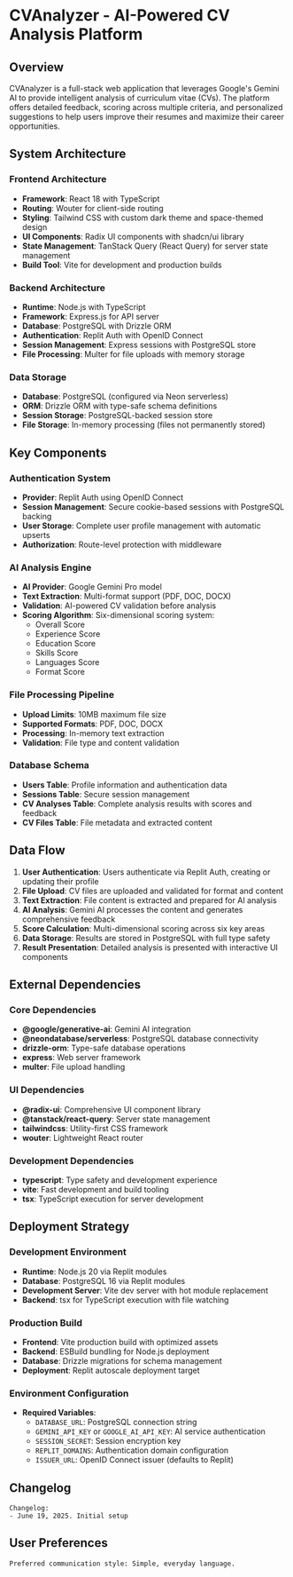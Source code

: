 # CVAnalyzer - AI-Powered CV Analysis Platform

## Overview

CVAnalyzer is a full-stack web application that leverages Google's Gemini AI to provide intelligent analysis of curriculum vitae (CVs). The platform offers detailed feedback, scoring across multiple criteria, and personalized suggestions to help users improve their resumes and maximize their career opportunities.

## System Architecture

### Frontend Architecture
- **Framework**: React 18 with TypeScript
- **Routing**: Wouter for client-side routing
- **Styling**: Tailwind CSS with custom dark theme and space-themed design
- **UI Components**: Radix UI components with shadcn/ui library
- **State Management**: TanStack Query (React Query) for server state management
- **Build Tool**: Vite for development and production builds

### Backend Architecture
- **Runtime**: Node.js with TypeScript
- **Framework**: Express.js for API server
- **Database**: PostgreSQL with Drizzle ORM
- **Authentication**: Replit Auth with OpenID Connect
- **Session Management**: Express sessions with PostgreSQL store
- **File Processing**: Multer for file uploads with memory storage

### Data Storage
- **Database**: PostgreSQL (configured via Neon serverless)
- **ORM**: Drizzle ORM with type-safe schema definitions
- **Session Storage**: PostgreSQL-backed session store
- **File Storage**: In-memory processing (files not permanently stored)

## Key Components

### Authentication System
- **Provider**: Replit Auth using OpenID Connect
- **Session Management**: Secure cookie-based sessions with PostgreSQL backing
- **User Storage**: Complete user profile management with automatic upserts
- **Authorization**: Route-level protection with middleware

### AI Analysis Engine
- **AI Provider**: Google Gemini Pro model
- **Text Extraction**: Multi-format support (PDF, DOC, DOCX)
- **Validation**: AI-powered CV validation before analysis
- **Scoring Algorithm**: Six-dimensional scoring system:
  - Overall Score
  - Experience Score
  - Education Score
  - Skills Score
  - Languages Score
  - Format Score

### File Processing Pipeline
- **Upload Limits**: 10MB maximum file size
- **Supported Formats**: PDF, DOC, DOCX
- **Processing**: In-memory text extraction
- **Validation**: File type and content validation

### Database Schema
- **Users Table**: Profile information and authentication data
- **Sessions Table**: Secure session management
- **CV Analyses Table**: Complete analysis results with scores and feedback
- **CV Files Table**: File metadata and extracted content

## Data Flow

1. **User Authentication**: Users authenticate via Replit Auth, creating or updating their profile
2. **File Upload**: CV files are uploaded and validated for format and content
3. **Text Extraction**: File content is extracted and prepared for AI analysis
4. **AI Analysis**: Gemini AI processes the content and generates comprehensive feedback
5. **Score Calculation**: Multi-dimensional scoring across six key areas
6. **Data Storage**: Results are stored in PostgreSQL with full type safety
7. **Result Presentation**: Detailed analysis is presented with interactive UI components

## External Dependencies

### Core Dependencies
- **@google/generative-ai**: Gemini AI integration
- **@neondatabase/serverless**: PostgreSQL database connectivity
- **drizzle-orm**: Type-safe database operations
- **express**: Web server framework
- **multer**: File upload handling

### UI Dependencies
- **@radix-ui**: Comprehensive UI component library
- **@tanstack/react-query**: Server state management
- **tailwindcss**: Utility-first CSS framework
- **wouter**: Lightweight React router

### Development Dependencies
- **typescript**: Type safety and development experience
- **vite**: Fast development and build tooling
- **tsx**: TypeScript execution for server development

## Deployment Strategy

### Development Environment
- **Runtime**: Node.js 20 via Replit modules
- **Database**: PostgreSQL 16 via Replit modules
- **Development Server**: Vite dev server with hot module replacement
- **Backend**: tsx for TypeScript execution with file watching

### Production Build
- **Frontend**: Vite production build with optimized assets
- **Backend**: ESBuild bundling for Node.js deployment
- **Database**: Drizzle migrations for schema management
- **Deployment**: Replit autoscale deployment target

### Environment Configuration
- **Required Variables**:
  - `DATABASE_URL`: PostgreSQL connection string
  - `GEMINI_API_KEY` or `GOOGLE_AI_API_KEY`: AI service authentication
  - `SESSION_SECRET`: Session encryption key
  - `REPLIT_DOMAINS`: Authentication domain configuration
  - `ISSUER_URL`: OpenID Connect issuer (defaults to Replit)

## Changelog
```
Changelog:
- June 19, 2025. Initial setup
```

## User Preferences
```
Preferred communication style: Simple, everyday language.
```